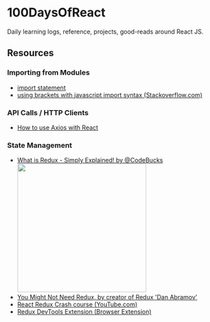 # 100DaysOfReact
Daily learning logs, reference, projects, good-reads around React JS.


## Resources

  ### Importing from Modules
  * [import statement](https://developer.mozilla.org/en-US/docs/Web/JavaScript/Reference/Statements/import)
  * [using brackets with javascript import syntax (Stackoverflow.com)](https://stackoverflow.com/questions/31096597/using-brackets-with-javascript-import-syntax)

  ### API Calls / HTTP Clients
  * [How to use Axios with React](https://www.freecodecamp.org/news/how-to-use-axios-with-react/)

  ### State Management
  * [What is Redux - Simply Explained! by @CodeBucks](https://dev.to/codebucks/what-is-redux-simply-explained-2ch7)
      <br><img src="https://res.cloudinary.com/practicaldev/image/fetch/s--jOQnnjvk--/c_limit%2Cf_auto%2Cfl_progressive%2Cq_66%2Cw_880/https://dev-to-uploads.s3.amazonaws.com/uploads/articles/y4l0u5umm0ex29hhnsrq.gif" width="300">
  * [You Might Not Need Redux, by creator of Redux 'Dan Abramov'](https://medium.com/@dan_abramov/you-might-not-need-redux-be46360cf367)
  * [React Redux Crash course (YouTube.com)](https://www.youtube.com/watch?v=9jULHSe41ls)
  * [Redux DevTools Extension (Browser Extension)](https://github.com/zalmoxisus/redux-devtools-extension#13-use-redux-devtools-extension-package-from-npm)
